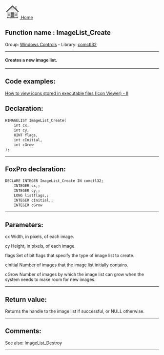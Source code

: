 [<img src="../../images/home.png"> Home ](https://github.com/VFPX/Win32API)  

## Function name : ImageList_Create
Group: [Windows Controls](../../functions_group.md#Windows_Controls)  -  Library: [comctl32](../../../libraries.md#comctl32)  
***  


#### Creates a new image list.
***  


## Code examples:
[How to view icons stored in executable files (Icon Viewer) - II](../../samples/sample_019.md)  

## Declaration:
```foxpro  
HIMAGELIST ImageList_Create(
	int cx,
	int cy,
	UINT flags,
	int cInitial,
	int cGrow
);  
```  
***  


## FoxPro declaration:
```foxpro  
DECLARE INTEGER ImageList_Create IN comctl32;
	INTEGER cx,;
	INTEGER cy,;
	LONG listflags,;
	INTEGER cInitial,;
	INTEGER cGrow  
```  
***  


## Parameters:
cx
Width, in pixels, of each image. 

cy
Height, in pixels, of each image. 

flags
Set of bit flags that specify the type of image list to create.

cInitial
Number of images that the image list initially contains.

cGrow
Number of images by which the image list can grow when the system needs to make room for new images.  
***  


## Return value:
Returns the handle to the image list if successful, or NULL otherwise.  
***  


## Comments:
See also: ImageList_Destroy   
  
***  

